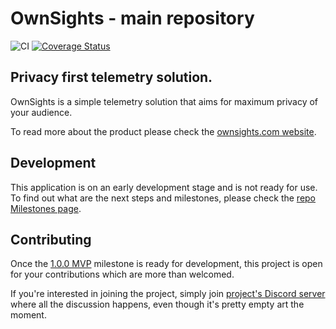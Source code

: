 # OwnSights - main repository
![CI](https://github.com/ownsights/main/workflows/CI/badge.svg) [![Coverage Status](https://coveralls.io/repos/github/ownsights/main/badge.svg?branch=master)](https://coveralls.io/github/ownsights/main?branch=master)
## Privacy first telemetry solution.
OwnSights is a simple telemetry solution that aims for maximum privacy of your audience.

To read more about the product please check the [ownsights.com website](https://ownsights.com).

## Development
This application is on an early development stage and is not ready for use. To find out what are the next steps and milestones, please check the [repo Milestones page](https://gitlab.com/ownsights/main/-/milestones).

## Contributing
Once the [1.0.0 MVP](https://gitlab.com/ownsights/main/-/milestones/2) milestone is ready for development, this project is open for your contributions which are more than welcomed.

If you're interested in joining the project, simply join [project's Discord server](https://discord.gg/DcSDbEW) where all the discussion happens, even though it's pretty empty art the moment.

